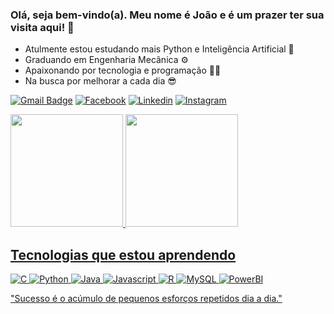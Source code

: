 ### Olá, seja bem-vindo(a). Meu nome é João e é um prazer ter sua visita aqui! 👋
- Atulmente estou estudando mais Python e Inteligência Artificial 🤖
- Graduando em Engenharia Mecânica ⚙
- Apaixonando por tecnologia e programação 👨‍💻
- Na busca por melhorar a cada dia 😎

[![Gmail Badge](https://img.shields.io/badge/Gmail-D14836?style=for-the-badge&logo=gmail&logoColor=white&link=mailto:jvyyctoor@gmail.com)](mailto:jvyyctoor@gmail.com)
[![Facebook](https://img.shields.io/badge/Facebook-1877F2?style=for-the-badge&logo=facebook&logoColor=white)](http://facebook.com/zvyctor)
[![Linkedin](https://img.shields.io/badge/LinkedIn-0077B5?style=for-the-badge&logo=linkedin&logoColor=white)](https://www.linkedin.com/in/almeidajoao2000/)
[![Instagram](https://img.shields.io/badge/Instagram-E4405F?style=for-the-badge&logo=instagram&logoColor=white)](https://www.instagram.com/hmmjuao/)

<div>
  <a href="https://github.com/jaovalm">
  <img height="180em" src="https://github-readme-stats.vercel.app/api?username=jaovalm&show_icons=true&theme=dark&include_all_commits=true&count_private=true"/>
  <img height="180em" src="https://github-readme-stats.vercel.app/api/top-langs/?username=jaovalm&layout=compact&langs_count=7&theme=dark"/>
</div>


## Tecnologias que estou aprendendo
![C](https://img.shields.io/badge/C-00599C?style=for-the-badge&logo=c&logoColor=white)
![Python](https://img.shields.io/badge/Python-3776AB?style=for-the-badge&logo=python&logoColor=white)
![Java](https://img.shields.io/badge/Java-ED8B00?style=for-the-badge&logo=java&logoColor=white)
![Javascript](https://img.shields.io/badge/JavaScript-F7DF1E?style=for-the-badge&logo=javascript&logoColor=black)
![R](https://img.shields.io/badge/R-276DC3?style=for-the-badge&logo=r&logoColor=white)
![MySQL](https://img.shields.io/badge/MySQL-00000F?style=for-the-badge&logo=mysql&logoColor=white)
![PowerBI](https://img.shields.io/badge/PowerBI-F2C811?style=for-the-badge&logo=Power%20BI&logoColor=white)

  
"Sucesso é o acúmulo de pequenos esforços repetidos dia a dia."
